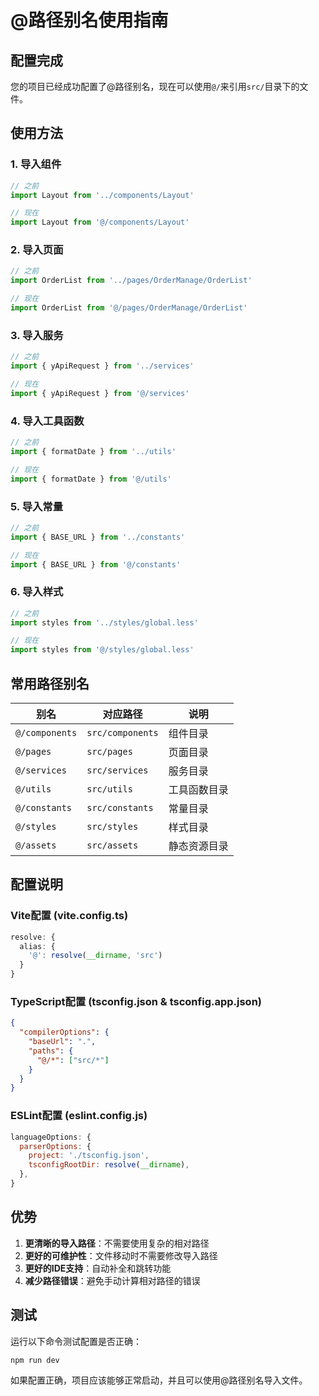 # @路径别名使用指南

## 配置完成

您的项目已经成功配置了@路径别名，现在可以使用`@/`来引用`src/`目录下的文件。

## 使用方法

### 1. 导入组件
```typescript
// 之前
import Layout from '../components/Layout'

// 现在
import Layout from '@/components/Layout'
```

### 2. 导入页面
```typescript
// 之前
import OrderList from '../pages/OrderManage/OrderList'

// 现在
import OrderList from '@/pages/OrderManage/OrderList'
```

### 3. 导入服务
```typescript
// 之前
import { yApiRequest } from '../services'

// 现在
import { yApiRequest } from '@/services'
```

### 4. 导入工具函数
```typescript
// 之前
import { formatDate } from '../utils'

// 现在
import { formatDate } from '@/utils'
```

### 5. 导入常量
```typescript
// 之前
import { BASE_URL } from '../constants'

// 现在
import { BASE_URL } from '@/constants'
```

### 6. 导入样式
```typescript
// 之前
import styles from '../styles/global.less'

// 现在
import styles from '@/styles/global.less'
```

## 常用路径别名

| 别名 | 对应路径 | 说明 |
|------|----------|------|
| `@/components` | `src/components` | 组件目录 |
| `@/pages` | `src/pages` | 页面目录 |
| `@/services` | `src/services` | 服务目录 |
| `@/utils` | `src/utils` | 工具函数目录 |
| `@/constants` | `src/constants` | 常量目录 |
| `@/styles` | `src/styles` | 样式目录 |
| `@/assets` | `src/assets` | 静态资源目录 |

## 配置说明

### Vite配置 (vite.config.ts)
```typescript
resolve: {
  alias: {
    '@': resolve(__dirname, 'src')
  }
}
```

### TypeScript配置 (tsconfig.json & tsconfig.app.json)
```json
{
  "compilerOptions": {
    "baseUrl": ".",
    "paths": {
      "@/*": ["src/*"]
    }
  }
}
```

### ESLint配置 (eslint.config.js)
```javascript
languageOptions: {
  parserOptions: {
    project: './tsconfig.json',
    tsconfigRootDir: resolve(__dirname),
  },
}
```

## 优势

1. **更清晰的导入路径**：不需要使用复杂的相对路径
2. **更好的可维护性**：文件移动时不需要修改导入路径
3. **更好的IDE支持**：自动补全和跳转功能
4. **减少路径错误**：避免手动计算相对路径的错误

## 测试

运行以下命令测试配置是否正确：

```bash
npm run dev
```

如果配置正确，项目应该能够正常启动，并且可以使用@路径别名导入文件。 